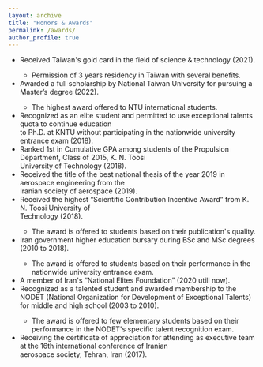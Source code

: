 ```yaml
---
layout: archive
title: "Honors & Awards"
permalink: /awards/
author_profile: true
---
```


<ul>
  <li><i class='fas fa-medal'></i> Received Taiwan's gold card in the field of science & technology (2021).</li>

 <ul>
        <li> Permission of 3 years residency in Taiwan with several benefits. </li>
</ul>
  
  <li><i class='fas fa-medal'></i> Awarded a full scholarship by National Taiwan University for pursuing a Master’s degree (2022).</li>
<ul>
        <li> The highest award offered to NTU international students. </li>
</ul>
  
  <li><i class='fas fa-medal'></i> Recognized as an elite student and permitted to use exceptional talents quota to continue education <br>
    to Ph.D. at KNTU without participating in the nationwide university entrance exam (2018).</li>
          

  <li><i class='fas fa-medal'></i> Ranked 1st in Cumulative GPA among students of the Propulsion Department, Class of 2015, K. N. Toosi <br>
    University of Technology (2018).  </li>
  
  <li><i class='fas fa-medal'></i> Received the title of the best national thesis of the year 2019 in aerospace engineering from the <br>
    Iranian society of aerospace (2019). </li>
   
   <li><i class='fas fa-medal'></i> Received the highest “Scientific Contribution Incentive Award” from K. N. Toosi University of <br>
     Technology (2018). </li>
  
 <ul>
    <li> The award is offered to students based on their publication's quality. </li>
  </ul>
 
 <li><i class='fas fa-medal'></i> Iran government higher education bursary during BSc and MSc degrees (2010 to 2018). </li>
  
 <ul>
    <li> The award is offered to students based on their performance in the nationwide university entrance exam. </li>
  </ul>
  
 <li> A member of Iran's “National Elites Foundation” (2020 utill now). </li>

  <li> Recognized as a talented student and awarded membership to the NODET (National Organization for Development of Exceptional Talents)<br>
    for middle and high school (2003 to 2010). </li>
  
<ul>
    <li> The award is offered to few elementary students based on their performance in the NODET's specific talent recognition exam. </li>
  </ul>
  
  <li> Receiving the certificate of appreciation for attending as executive team at the 16th international conference of Iranian <br>
    aerospace society, Tehran, Iran (2017). </li>
